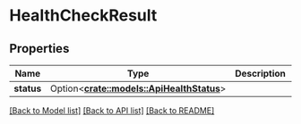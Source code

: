 # HealthCheckResult

## Properties

Name | Type | Description | Notes
------------ | ------------- | ------------- | -------------
**status** | Option<[**crate::models::ApiHealthStatus**](ApiHealthStatus.md)> |  | [optional]

[[Back to Model list]](../README.md#documentation-for-models) [[Back to API list]](../README.md#documentation-for-api-endpoints) [[Back to README]](../README.md)


